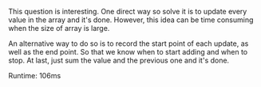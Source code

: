 This question is interesting. One direct way so solve it is to update every value in the array and it's done. However, this idea can be time consuming when the size of array is large.

An alternative way to do so is to record the start point of each update, as well as the end point. So that we know when to start adding and when to stop. At last, just sum the value and the previous one and it's done.

Runtime: 106ms
